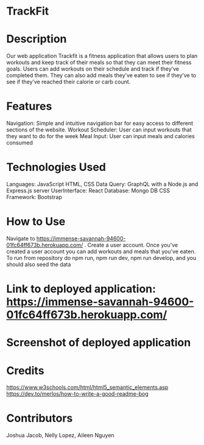 # TrackFit

# Description

Our web application Trackfit is a fitness application that allows users to plan workouts and keep track of their meals so that they can meet their fitness goals. Users can add workouts on their schedule and track if they’ve completed them. They can also add meals they’ve eaten to see if they’ve to see if they’ve reached their calorie or carb count.

# Features

Navigation: Simple and intuitive navigation bar for easy access to different sections of the website.
Workout Scheduler: User can input workouts that they want to do for the week
Meal Input: User can input meals and calories consumed

# Technologies Used

Languages: JavaScript HTML, CSS
Data Query: GraphQL with a Node.js and Express.js server
UserInterface: React
Database: Mongo DB
CSS Framework: Bootstrap

# How to Use

Navigate to https://immense-savannah-94600-01fc64ff673b.herokuapp.com/ . Create a user account. Once you've created a user account you can add workouts and meals that you've eaten. To run from repository do npm run, npm run dev, npm run develop, and
you should also seed the data

# Link to deployed application: https://immense-savannah-94600-01fc64ff673b.herokuapp.com/

# Screenshot of deployed application

# Credits

https://www.w3schools.com/html/html5_semantic_elements.asp https://dev.to/merlos/how-to-write-a-good-readme-bog

# Contributors

Joshua Jacob, Nelly Lopez, Aileen Nguyen
